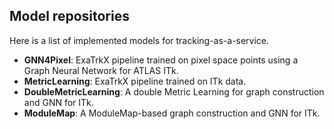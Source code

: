 ## Model repositories

Here is a list of implemented models for tracking-as-a-service.

- **GNN4Pixel**: ExaTrkX pipeline trained on pixel space points using a Graph Neural Network for ATLAS ITk.
- **MetricLearning**: ExaTrkX pipeline trained on ITk data.
- **DoubleMetricLearning**: A double Metric Learning for graph construction and GNN for ITk.
- **ModuleMap**: A ModuleMap-based graph construction and GNN for ITk.
